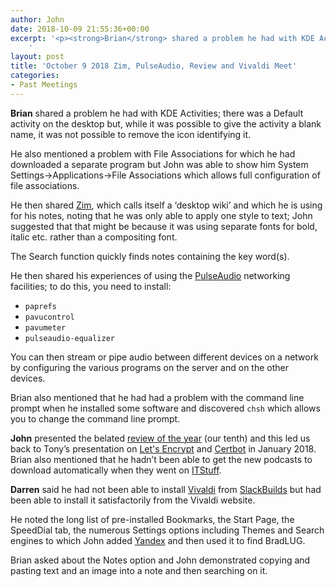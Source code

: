 ```yaml
---
author: John
date: 2018-10-09 21:55:36+00:00
excerpt: '<p><strong>Brian</strong> shared a problem he had with KDE Activities; there was a Default activity on the desktop but, while it was possible to give the activity a blank name, it was not possible to remove the icon identifying it.</p><p>He also mentioned a problem with File Associations for which he had downloaded a separate program but John was able to show him System Settings->Applications->File Associations which allows full configuration of file associations.</p>
	'
layout: post
title: 'October 9 2018 Zim, PulseAudio, Review and Vivaldi Meet'
categories:
- Past Meetings
---
```


<p><strong>Brian</strong> shared a problem he had with KDE Activities; there was a Default activity on the desktop but, while it was possible to give the activity a blank name, it was not possible to remove the icon identifying it.</p><p>He also mentioned a problem with File Associations for which he had downloaded a separate program but John was able to show him System Settings->Applications->File Associations which allows full configuration of file associations.</p><p>He then shared <a href="http://zim-wiki.org/" type="text/html">Zim</a>, which calls itself a ‘desktop wiki’ and which he is using for his notes, noting that he was only able to apply one style to text; John suggested that that might be because it was using separate fonts for bold, italic etc. rather than a compositing font.</p><p>The Search function quickly finds notes containing the key word(s).</p><p>He then shared his experiences of using the <a href="https://www.freedesktop.org/wiki/Software/PulseAudio/" type="text/html">PulseAudio</a> networking facilities; to do this, you need to install:</p><ul><li><code>paprefs</code></li><li><code>pavucontrol</code></li><li><code>pavumeter</code></li><li><code>pulseaudio-equalizer</code></li></ul>	<p>You can then stream or pipe audio between different devices on a network by configuring the various programs on the server and on the other devices.</p><p>Brian also mentioned that he had had a problem with the command line prompt when he installed some software and discovered <code>chsh</code> which allows you to change the command line prompt.</p><p><strong>John</strong> presented the belated <a href="http://bradlug.co.uk/blog/2018/10/11/files/BradLUG_the_tenth_year.odp" type="application/vnd.oasis.opendocument.presentation">review of the year</a> (our tenth) and this led us back to Tony’s presentation on <a href="https://letsencrypt.org/" type="text/html">Let's Encrypt</a> and <a href="https://certbot.eff.org/" type="text/html">Certbot</a> in January 2018. Brian also mentioned that he hadn’t been able to get the new podcasts to download automatically when they went on <a href="http://itstuff.org.uk/welcome" type="text/html">ITStuff</a>.</p><p><strong>Darren</strong> said he had not been able to install <a href="https://vivaldi.com/?lang=en" type="text/html">Vivaldi</a> from <a href="http://slackbuilds.org/" type="text/html">SlackBuilds</a> but had been able to install it satisfactorily from the Vivaldi website.</p><p>He noted the long list of pre-installed Bookmarks, the Start Page, the SpeedDial tab, the numerous Settings options including Themes and Search engines to which John added <a href="https://yandex.com" type="text/html">Yandex</a> and then used it to find BradLUG.</p><p>Brian asked about the Notes option and John demonstrated copying and pasting text and an image into a note and then searching on it.</p>
